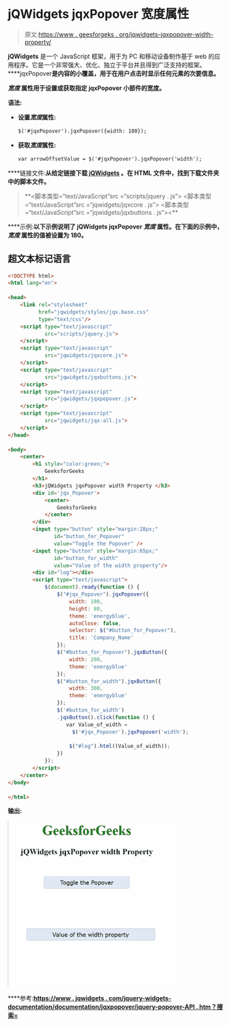 # jQWidgets jqxPopover 宽度属性

> 原文:[https://www . geesforgeks . org/jqwidgets-jqxpopover-width-property/](https://www.geeksforgeeks.org/jqwidgets-jqxpopover-width-property/)

**jQWidgets** 是一个 JavaScript 框架，用于为 PC 和移动设备制作基于 web 的应用程序。它是一个非常强大、优化、独立于平台并且得到广泛支持的框架。****jqxPopover**是内容的小覆盖，用于在用户点击时显示任何元素的次要信息。**

*****宽度*** 属性用于设置或获取指定 jqxPopover 小部件的宽度。**

****语法:****

*   **设置*宽度*属性:**

    ```html
    $('#jqxPopover').jqxPopover({width: 180});
    ```

*   **获取*宽度*属性:**

    ```html
    var arrowOffsetValue = $('#jqxPopover').jqxPopover('width');
    ```

****链接文件:**从给定链接下载 [jQWidgets](https://www.jqwidgets.com/download/) 。在 HTML 文件中，找到下载文件夹中的脚本文件。**

> <link rel="”stylesheet”" href="”jqwidgets/styles/jqx.base.css”" type="”text/css”/"> **<脚本类型=“text/JavaScript”src =“scripts/jquery . js”></script>
> <脚本类型=“text/JavaScript”src =“jqwidgets/jqxcore . js”></script>
> <脚本类型=“text/JavaScript”src =“jqwidgets/jqxbuttons . js”><**

****示例:**以下示例说明了 jQWidgets jqxPopover ***宽度*** 属性。在下面的示例中， ***宽度*** 属性的值被设置为 180。**

## **超文本标记语言**

```html
<!DOCTYPE html>
<html lang="en">

<head>
    <link rel="stylesheet" 
          href="jqwidgets/styles/jqx.base.css"
          type="text/css"/>
    <script type="text/javascript" 
            src="scripts/jquery.js">
    </script>
    <script type="text/javascript" 
            src="jqwidgets/jqxcore.js">
    </script>
    <script type="text/javascript" 
            src="jqwidgets/jqxbuttons.js">
    </script>
    <script type="text/javascript" 
            src="jqwidgets/jqxpopover.js">
    </script>
    <script type="text/javascript" 
            src="jqwidgets/jqx-all.js">
    </script>
</head>

<body>
    <center>
        <h1 style="color:green;">
            GeeksforGeeks
        </h1>
        <h3>jQWidgets jqxPopover width Property </h3>
        <div id='jqx_Popover'>
            <center>
                GeeksforGeeks
            </center>
        </div>
        <input type="button" style="margin:28px;" 
               id="button_for_Popover" 
               value="Toggle the Popover" />
        <input type="button" style="margin:65px;" 
               id="button_for_width"
               value="Value of the width property"/>
        <div id="log"></div>
        <script type="text/javascript">
            $(document).ready(function () {
                $("#jqx_Popover").jqxPopover({
                    width: 180,
                    height: 80,
                    theme: 'energyblue',
                    autoClose: false,
                    selector: $("#button_for_Popover"),
                    title: 'Company_Name'
                });
                $("#button_for_Popover").jqxButton({
                    width: 200,
                    theme: 'energyblue'
                });
                $("#button_for_width").jqxButton({
                    width: 300,
                    theme: 'energyblue'
                });
                $('#button_for_width')
                .jqxButton().click(function () {
                   var Value_of_width =  
                     $('#jqx_Popover').jqxPopover('width');

                    $("#log").html((Value_of_width));
                })
            });
        </script>
    </center>
</body>

</html>
```

****输出:****

**![](img/afa6c5edb33ba942d3795ed0455a205f.png)**

****参考:**[https://www . jqwidgets . com/jquery-widgets-documentation/documentation/jqxpopover/jquery-popover-API . htm？搜索=](https://www.jqwidgets.com/jquery-widgets-documentation/documentation/jqxpopover/jquery-popover-api.htm?search=)**